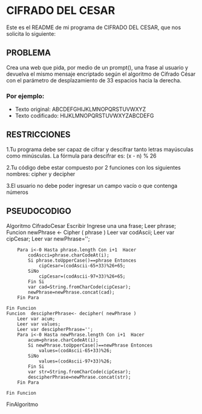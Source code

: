 # CIFRADO DEL CESAR

Este es el README de mi programa de CIFRADO DEL CESAR, que nos solicita lo siguiente:

## PROBLEMA

Crea una web que pida, por medio de un prompt(), una frase al usuario y devuelva el
mismo mensaje encriptado según el algoritmo de Cifrado César con el parámetro de
desplazamiento de 33 espacios hacia la derecha.

### Por ejemplo:

- Texto original: ABCDEFGHIJKLMNOPQRSTUVWXYZ
- Texto codificado: HIJKLMNOPQRSTUVWXYZABCDEFG

## RESTRICCIONES

1.Tu programa debe ser capaz de cifrar y descifrar tanto letras mayúsculas como minúsculas. La fórmula para descifrar es: (x - n) % 26

2.Tu código debe estar compuesto por 2 funciones con los siguientes nombres: cipher y decipher

3.El usuario no debe poder ingresar un campo vacío o que contenga números

## PSEUDOCODIGO

Algoritmo CifradoCesar
	Escribir Ingrese una una frase;
	Leer phrase;
	Funcion newPhrase <- Cipher ( phrase )
		Leer var codAscii;
		Leer var cipCesar;
		Leer var newPhrase='';

		Para i<-0 Hasta phrase.length Con i+1  Hacer
			codAscci=phrase.charCodeAt(i);
			Si phrase.toUpperCase()==phrase Entonces
				cipCesar=(codAscii-65+33)%26+65;
			SiNo
				cipCesar=(codAscii-97+33)%26+65;
			Fin Si
			var cad=String.fromCharCode(cipCesar);
			newPhrase=newPhrase.concat(cad);
		Fin Para

	Fin Funcion
	Funcion  descipherPhrase<- decipher( newPhrase )
		Leer var acum;
		Leer var values;
		Leer var descipherPhrase='';
		Para i<-0 Hasta newPhrase.length Con i+1  Hacer
			acum=phrase.charCodeAt(i);
			Si newPhrase.toUpperCase()==newPhrase Entonces
				values=(codAscii-65+33)%26;
			SiNo
				values=(codAscii-97+33)%26;
			Fin Si
			var str=String.fromCharCode(cipCesar);
			descipherPhrase=newPhrase.concat(str);
		Fin Para

	Fin Funcion

FinAlgoritmo
